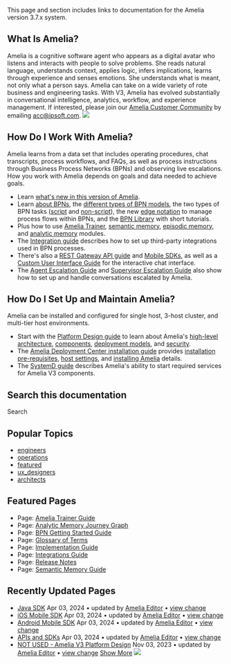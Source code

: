 This page and section includes links to documentation for the Amelia version 3.7.x system.
## What Is Amelia?
Amelia is a cognitive software agent who appears as a digital avatar who listens and interacts with people to solve problems. She reads natural language, understands context, applies logic, infers implications, learns through experience and senses emotions. She understands what is meant, not only what a person says. Amelia can take on a wide variety of rote business and engineering tasks. With V3, Amelia has evolved substantially in conversational intelligence, analytics, workflow, and experience management.
If interested, please join our [Amelia Customer Community](Client%20Community) by emailing acc@ipsoft.com.
![](attachments/11939346/11940520.png)
## How Do I Work With Amelia?
Amelia learns from a data set that includes operating procedures, chat transcripts, process workflows, and FAQs, as well as process instructions through Business Process Networks (BPNs) and observing live escalations. How you work with Amelia depends on goals and data needed to achieve goals.
-   Learn [what's new in this version of Amelia](What's%20New%20in%203_7_x).
-   Learn [about BPNs](Introduction%20to%20BPNs), the [different types of BPN models](Types%20of%20BPN%20Models), the two types of BPN tasks ([script](Script%20Tasks) and [non-script](BPN%20Tasks)), the new [edge notation](Process%20Flows%20and%20Edge%20Notation) to manage process flows within BPNs, and the [BPN Library](BPN%20Library) with short tutorials.
-   Plus how to use [Amelia Trainer](Train%20Amelia), [semantic memory](Semantic%20Memory%20Guide), [episodic memory](Episodic%20Memory%20Guide), and [analytic memory](Analytic%20Memory%20Journey%20Graph) modules.
-   The [Integration guide](https://docs.ipsoft.com/display/AmeliaDocsV35/Integrations+Guide) describes how to set up third-party integrations used in BPN processes.
-   There's also a [REST Gateway API guide](REST%20Gateway%20API%20Guide) and [Mobile SDKs](APIs%20and%20SDKs), as well as a [Custom User Interface Guide](Custom%20UI%20User%20Guide) for the interactive chat interface.
-   The [Agent Escalation Guide](Agent%20Escalation%20Guide) and [Supervisor Escalation Guide](Supervisor%20Escalation%20Guide) also show how to set up and handle conversations escalated by Amelia.
## How Do I Set Up and Maintain Amelia?
Amelia can be installed and configured for single host, 3-host cluster, and multi-tier host environments.
-   Start with the [Platform Design guide](Amelia%20V3%20Platform%20Design) to learn about Amelia's [high-level architecture](https://docs.ipsoft.com/display/AmeliaDocsV35/Amelia+V3+Platform+Design#AmeliaV3PlatformDesign-AmeliaHighLevelArchitectureDesign), [components](https://docs.ipsoft.com/display/AmeliaDocsV35/Amelia+V3+Platform+Design#AmeliaV3PlatformDesign-ComponentsofAmelia), [deployment models](https://docs.ipsoft.com/display/AmeliaDocsV35/Amelia+V3+Platform+Design#AmeliaV3PlatformDesign-DeploymentModels), and [security](https://docs.ipsoft.com/display/AmeliaDocsV35/Amelia+V3+Platform+Design#AmeliaV3PlatformDesign-Security).
-   The [Amelia Deployment Center installation guide](Amelia%20Deployment%20Center%20Install%20Guide) provides [installation pre-requisites](https://docs.ipsoft.com/display/AmeliaDocsV35/Amelia+Deployment+Center+Install+Guide#AmeliaDeploymentCenterInstallGuide-RequirementsAppendixA:InstallationPre-Requisites), [host settings](https://docs.ipsoft.com/display/AmeliaDocsV35/Amelia+Deployment+Center+Install+Guide#AmeliaDeploymentCenterInstallGuide-HostSettings), and [installing Amelia](https://docs.ipsoft.com/display/AmeliaDocsV35/Amelia+Deployment+Center+Install+Guide#AmeliaDeploymentCenterInstallGuide-3.InstalltheADC) details.
-   The [SystemD guide](https://docs.ipsoft.com/display/AmeliaDocsV35/Amelia+V3+SystemD+Guide) describes Amelia's ability to start required services for Amelia V3 components.
## Search this documentation
Search
## Popular Topics
-   [engineers](https://docs.amelia.com/label/AmeliaDocsV37/engineers)
-   [operations](https://docs.amelia.com/label/AmeliaDocsV37/operations)
-   [featured](https://docs.amelia.com/label/AmeliaDocsV37/featured)
-   [ux_designers](https://docs.amelia.com/label/AmeliaDocsV37/ux_designers)
-   [architects](https://docs.amelia.com/label/AmeliaDocsV37/architects)
## Featured Pages
-   Page:
    [Amelia Trainer Guide](/display/AmeliaDocsV37/Amelia+Trainer+Guide)
-   Page:
    [Analytic Memory Journey Graph](/display/AmeliaDocsV37/Analytic+Memory+Journey+Graph)
-   Page:
    [BPN Getting Started Guide](/display/AmeliaDocsV37/BPN+Getting+Started+Guide)
-   Page:
    [Glossary of Terms](/display/AmeliaDocsV37/Glossary+of+Terms)
-   Page:
    [Implementation Guide](/display/AmeliaDocsV37/Implementation+Guide)
-   Page:
    [Integrations Guide](/display/AmeliaDocsV37/Integrations+Guide)
-   Page:
    [Release Notes](/display/AmeliaDocsV37/Release+Notes)
-   Page:
    [Semantic Memory Guide](/display/AmeliaDocsV37/Semantic+Memory+Guide)
## Recently Updated Pages
-   
    [Java SDK](Java%20SDK)
    Apr 03, 2024 • updated by [Amelia Editor](/display/~ipsofteditor) • [view change](/pages/diffpagesbyversion.action?pageId=11940103&selectedPageVersions=3&selectedPageVersions=2)
-   
    [iOS Mobile SDK](iOS%20Mobile%20SDK)
    Apr 03, 2024 • updated by [Amelia Editor](/display/~ipsofteditor) • [view change](/pages/diffpagesbyversion.action?pageId=11940045&selectedPageVersions=24&selectedPageVersions=23)
-   
    [Android Mobile SDK](Android%20Mobile%20SDK)
    Apr 03, 2024 • updated by [Amelia Editor](/display/~ipsofteditor) • [view change](/pages/diffpagesbyversion.action?pageId=11939981&selectedPageVersions=25&selectedPageVersions=24)
-   
    [APIs and SDKs](APIs%20and%20SDKs)
    Apr 03, 2024 • updated by [Amelia Editor](/display/~ipsofteditor) • [view change](/pages/diffpagesbyversion.action?pageId=11939977&selectedPageVersions=3&selectedPageVersions=2)
-   
    [NOT USED - Amelia V3 Platform Design](Amelia%20V3%20Platform%20Design)
    Nov 03, 2023 • updated by [Amelia Editor](/display/~ipsofteditor) • [view change](/pages/diffpagesbyversion.action?pageId=11940325&selectedPageVersions=9&selectedPageVersions=8)
[Show More](/plugins/recently-updated/changes.action?theme=concise&pageSize=5&startIndex=5&searchToken=424104&spaceKeys=AmeliaDocsV37&contentType=page) ![](images/icons/wait.gif)
